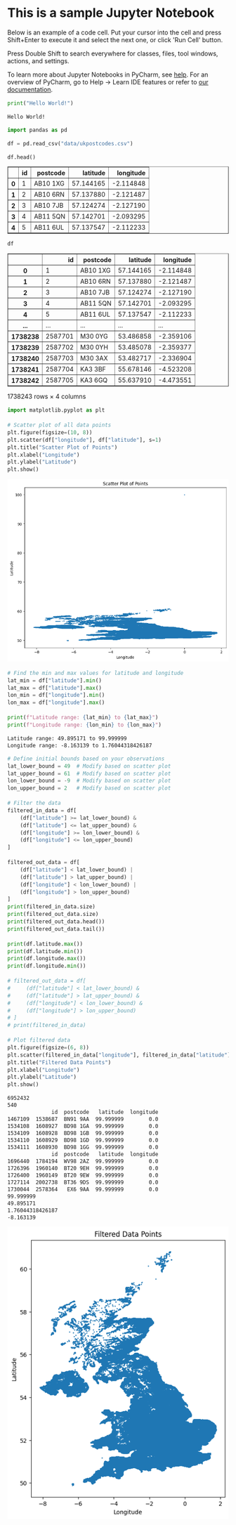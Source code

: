 # This is a sample Jupyter Notebook

Below is an example of a code cell. 
Put your cursor into the cell and press Shift+Enter to execute it and select the next one, or click 'Run Cell' button.

Press Double Shift to search everywhere for classes, files, tool windows, actions, and settings.

To learn more about Jupyter Notebooks in PyCharm, see [help](https://www.jetbrains.com/help/pycharm/ipython-notebook-support.html).
For an overview of PyCharm, go to Help -> Learn IDE features or refer to [our documentation](https://www.jetbrains.com/help/pycharm/getting-started.html).


```python
print("Hello World!")

```

    Hello World!



```python
import pandas as pd
```


```python
df = pd.read_csv("data/ukpostcodes.csv")
```


```python
df.head()
```




<div>
<style scoped>
    .dataframe tbody tr th:only-of-type {
        vertical-align: middle;
    }

    .dataframe tbody tr th {
        vertical-align: top;
    }

    .dataframe thead th {
        text-align: right;
    }
</style>
<table border="1" class="dataframe">
  <thead>
    <tr style="text-align: right;">
      <th></th>
      <th>id</th>
      <th>postcode</th>
      <th>latitude</th>
      <th>longitude</th>
    </tr>
  </thead>
  <tbody>
    <tr>
      <th>0</th>
      <td>1</td>
      <td>AB10 1XG</td>
      <td>57.144165</td>
      <td>-2.114848</td>
    </tr>
    <tr>
      <th>1</th>
      <td>2</td>
      <td>AB10 6RN</td>
      <td>57.137880</td>
      <td>-2.121487</td>
    </tr>
    <tr>
      <th>2</th>
      <td>3</td>
      <td>AB10 7JB</td>
      <td>57.124274</td>
      <td>-2.127190</td>
    </tr>
    <tr>
      <th>3</th>
      <td>4</td>
      <td>AB11 5QN</td>
      <td>57.142701</td>
      <td>-2.093295</td>
    </tr>
    <tr>
      <th>4</th>
      <td>5</td>
      <td>AB11 6UL</td>
      <td>57.137547</td>
      <td>-2.112233</td>
    </tr>
  </tbody>
</table>
</div>




```python
df
```




<div>
<style scoped>
    .dataframe tbody tr th:only-of-type {
        vertical-align: middle;
    }

    .dataframe tbody tr th {
        vertical-align: top;
    }

    .dataframe thead th {
        text-align: right;
    }
</style>
<table border="1" class="dataframe">
  <thead>
    <tr style="text-align: right;">
      <th></th>
      <th>id</th>
      <th>postcode</th>
      <th>latitude</th>
      <th>longitude</th>
    </tr>
  </thead>
  <tbody>
    <tr>
      <th>0</th>
      <td>1</td>
      <td>AB10 1XG</td>
      <td>57.144165</td>
      <td>-2.114848</td>
    </tr>
    <tr>
      <th>1</th>
      <td>2</td>
      <td>AB10 6RN</td>
      <td>57.137880</td>
      <td>-2.121487</td>
    </tr>
    <tr>
      <th>2</th>
      <td>3</td>
      <td>AB10 7JB</td>
      <td>57.124274</td>
      <td>-2.127190</td>
    </tr>
    <tr>
      <th>3</th>
      <td>4</td>
      <td>AB11 5QN</td>
      <td>57.142701</td>
      <td>-2.093295</td>
    </tr>
    <tr>
      <th>4</th>
      <td>5</td>
      <td>AB11 6UL</td>
      <td>57.137547</td>
      <td>-2.112233</td>
    </tr>
    <tr>
      <th>...</th>
      <td>...</td>
      <td>...</td>
      <td>...</td>
      <td>...</td>
    </tr>
    <tr>
      <th>1738238</th>
      <td>2587701</td>
      <td>M30 0YG</td>
      <td>53.486858</td>
      <td>-2.359106</td>
    </tr>
    <tr>
      <th>1738239</th>
      <td>2587702</td>
      <td>M30 0YH</td>
      <td>53.485078</td>
      <td>-2.359377</td>
    </tr>
    <tr>
      <th>1738240</th>
      <td>2587703</td>
      <td>M30 3AX</td>
      <td>53.482717</td>
      <td>-2.336904</td>
    </tr>
    <tr>
      <th>1738241</th>
      <td>2587704</td>
      <td>KA3 3BF</td>
      <td>55.678146</td>
      <td>-4.523208</td>
    </tr>
    <tr>
      <th>1738242</th>
      <td>2587705</td>
      <td>KA3 6GQ</td>
      <td>55.637910</td>
      <td>-4.473551</td>
    </tr>
  </tbody>
</table>
<p>1738243 rows × 4 columns</p>
</div>




```python
import matplotlib.pyplot as plt

# Scatter plot of all data points
plt.figure(figsize=(10, 8))
plt.scatter(df["longitude"], df["latitude"], s=1)
plt.title("Scatter Plot of Points")
plt.xlabel("Longitude")
plt.ylabel("Latitude")
plt.show()
```


    
![png](output_6_0.png)
    



```python
# Find the min and max values for latitude and longitude
lat_min = df["latitude"].min()
lat_max = df["latitude"].max()
lon_min = df["longitude"].min()
lon_max = df["longitude"].max()

print(f"Latitude range: {lat_min} to {lat_max}")
print(f"Longitude range: {lon_min} to {lon_max}")
```

    Latitude range: 49.895171 to 99.999999
    Longitude range: -8.163139 to 1.76044318426187



```python
# Define initial bounds based on your observations
lat_lower_bound = 49  # Modify based on scatter plot
lat_upper_bound = 61  # Modify based on scatter plot
lon_lower_bound = -9  # Modify based on scatter plot
lon_upper_bound = 2   # Modify based on scatter plot

# Filter the data
filtered_in_data = df[
    (df["latitude"] >= lat_lower_bound) &
    (df["latitude"] <= lat_upper_bound) &
    (df["longitude"] >= lon_lower_bound) &
    (df["longitude"] <= lon_upper_bound)
]

filtered_out_data = df[
    (df["latitude"] < lat_lower_bound) |
    (df["latitude"] > lat_upper_bound) |
    (df["longitude"] < lon_lower_bound) |
    (df["longitude"] > lon_upper_bound)
]
print(filtered_in_data.size)
print(filtered_out_data.size)
print(filtered_out_data.head())
print(filtered_out_data.tail())

print(df.latitude.max())
print(df.latitude.min())
print(df.longitude.max())
print(df.longitude.min())

# filtered_out_data = df[
#     (df["latitude"] < lat_lower_bound) &
#     (df["latitude"] > lat_upper_bound) &
#     (df["longitude"] < lon_lower_bound) &
#     (df["longitude"] > lon_upper_bound)
# ]
# print(filtered_in_data)

# Plot filtered data
plt.figure(figsize=(6, 8))
plt.scatter(filtered_in_data["longitude"], filtered_in_data["latitude"], s=1)
plt.title("Filtered Data Points")
plt.xlabel("Longitude")
plt.ylabel("Latitude")
plt.show()
```

    6952432
    540
                  id  postcode   latitude  longitude
    1467109  1538687  BN91 9AA  99.999999        0.0
    1534108  1608927  BD98 1GA  99.999999        0.0
    1534109  1608928  BD98 1GB  99.999999        0.0
    1534110  1608929  BD98 1GD  99.999999        0.0
    1534111  1608930  BD98 1GG  99.999999        0.0
                  id  postcode   latitude  longitude
    1696440  1784194  WV98 2AZ  99.999999        0.0
    1726396  1960140  BT20 9EH  99.999999        0.0
    1726400  1960149  BT20 9EW  99.999999        0.0
    1727114  2002738  BT36 9DS  99.999999        0.0
    1730044  2578364   EX6 9AA  99.999999        0.0
    99.999999
    49.895171
    1.76044318426187
    -8.163139



    
![png](output_8_1.png)
    



```python

```


```python

```
